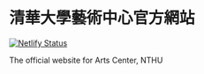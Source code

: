 # 清華大學藝術中心官方網站

[![Netlify Status](https://api.netlify.com/api/v1/badges/2ad873e1-8fef-4a23-9b41-e71215840010/deploy-status)](https://app.netlify.com/sites/arts-nthu/deploys)

The official website for Arts Center, NTHU
